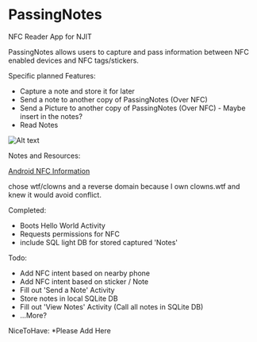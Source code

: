 PassingNotes
============

NFC Reader App for NJIT

PassingNotes allows users to capture and pass information between NFC enabled devices and NFC tags/stickers.

Specific planned Features:
* Capture a note and store it for later
* Send a note to another copy of PassingNotes (Over NFC)
* Send a Picture to another copy of PassingNotes (Over NFC) - Maybe insert in the notes?
* Read Notes 

![Alt text](http://i.imgur.com/aaOHceD.png "Passing Notes")


Notes and Resources:

[Android NFC Information](http://developer.android.com/guide/topics/connectivity/nfc/index.html)

chose wtf/clowns and a reverse domain because I own clowns.wtf and knew it would avoid conflict.

Completed:
* Boots Hello World Activity
* Requests permissions for NFC
* include SQL light DB for stored captured 'Notes'

Todo:
* Add NFC intent based on nearby phone
* Add NFC intent based on sticker / Note
* Fill out 'Send a Note' Activity
* Store notes in local SQLite DB
* Fill out 'View Notes' Activity (Call all notes in SQLite DB)
* ...More?

NiceToHave:
*Please Add Here